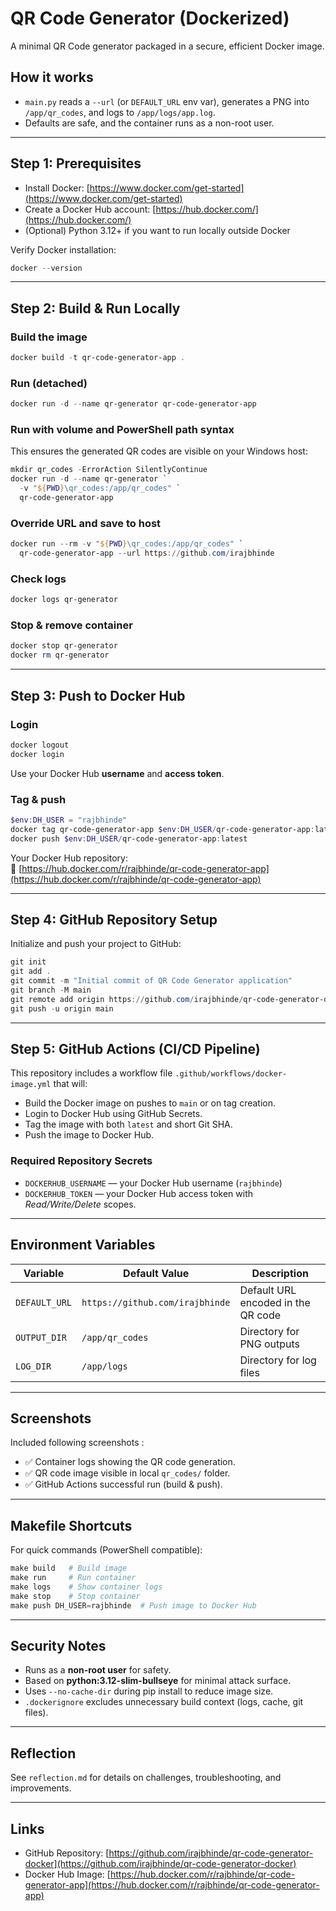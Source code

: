 # QR Code Generator (Dockerized)

A minimal QR Code generator packaged in a secure, efficient Docker image.

## How it works
- `main.py` reads a `--url` (or `DEFAULT_URL` env var), generates a PNG into `/app/qr_codes`, and logs to `/app/logs/app.log`.
- Defaults are safe, and the container runs as a non-root user.

---

## Step 1: Prerequisites
- Install Docker: [https://www.docker.com/get-started](https://www.docker.com/get-started)
- Create a Docker Hub account: [https://hub.docker.com/](https://hub.docker.com/)
- (Optional) Python 3.12+ if you want to run locally outside Docker

Verify Docker installation:
```powershell
docker --version
```

---

## Step 2: Build & Run Locally

### Build the image
```powershell
docker build -t qr-code-generator-app .
```

### Run (detached)
```powershell
docker run -d --name qr-generator qr-code-generator-app
```

### Run with volume and PowerShell path syntax
This ensures the generated QR codes are visible on your Windows host:
```powershell
mkdir qr_codes -ErrorAction SilentlyContinue
docker run -d --name qr-generator `
  -v "${PWD}\qr_codes:/app/qr_codes" `
  qr-code-generator-app
```

### Override URL and save to host
```powershell
docker run --rm -v "${PWD}\qr_codes:/app/qr_codes" `
  qr-code-generator-app --url https://github.com/irajbhinde
```

### Check logs
```powershell
docker logs qr-generator
```

### Stop & remove container
```powershell
docker stop qr-generator
docker rm qr-generator
```

---

## Step 3: Push to Docker Hub

### Login
```powershell
docker logout
docker login
```

Use your Docker Hub **username** and **access token**.

### Tag & push
```powershell
$env:DH_USER = "rajbhinde"
docker tag qr-code-generator-app $env:DH_USER/qr-code-generator-app:latest
docker push $env:DH_USER/qr-code-generator-app:latest
```

Your Docker Hub repository:  
🔗 [https://hub.docker.com/r/rajbhinde/qr-code-generator-app](https://hub.docker.com/r/rajbhinde/qr-code-generator-app)

---

## Step 4: GitHub Repository Setup

Initialize and push your project to GitHub:
```powershell
git init
git add .
git commit -m "Initial commit of QR Code Generator application"
git branch -M main
git remote add origin https://github.com/irajbhinde/qr-code-generator-docker.git
git push -u origin main
```

---

## Step 5: GitHub Actions (CI/CD Pipeline)

This repository includes a workflow file `.github/workflows/docker-image.yml` that will:
- Build the Docker image on pushes to `main` or on tag creation.
- Login to Docker Hub using GitHub Secrets.
- Tag the image with both `latest` and short Git SHA.
- Push the image to Docker Hub.

### Required Repository Secrets
- `DOCKERHUB_USERNAME` — your Docker Hub username (`rajbhinde`)
- `DOCKERHUB_TOKEN` — your Docker Hub access token with *Read/Write/Delete* scopes.

---

## Environment Variables
| Variable | Default Value | Description |
|-----------|----------------|-------------|
| `DEFAULT_URL` | `https://github.com/irajbhinde` | Default URL encoded in the QR code |
| `OUTPUT_DIR` | `/app/qr_codes` | Directory for PNG outputs |
| `LOG_DIR` | `/app/logs` | Directory for log files |

---

## Screenshots

Included following screenshots :
- ✅ Container logs showing the QR code generation.
- ✅ QR code image visible in local `qr_codes/` folder.
- ✅ GitHub Actions successful run (build & push).

---

## Makefile Shortcuts
For quick commands (PowerShell compatible):
```powershell
make build   # Build image
make run     # Run container
make logs    # Show container logs
make stop    # Stop container
make push DH_USER=rajbhinde  # Push image to Docker Hub
```

---

## Security Notes
- Runs as a **non-root user** for safety.
- Based on **python:3.12-slim-bullseye** for minimal attack surface.
- Uses `--no-cache-dir` during pip install to reduce image size.
- `.dockerignore` excludes unnecessary build context (logs, cache, git files).

---

## Reflection
See `reflection.md` for details on challenges, troubleshooting, and improvements.

---

## Links
- GitHub Repository: [https://github.com/irajbhinde/qr-code-generator-docker](https://github.com/irajbhinde/qr-code-generator-docker)
- Docker Hub Image: [https://hub.docker.com/r/rajbhinde/qr-code-generator-app](https://hub.docker.com/r/rajbhinde/qr-code-generator-app)
